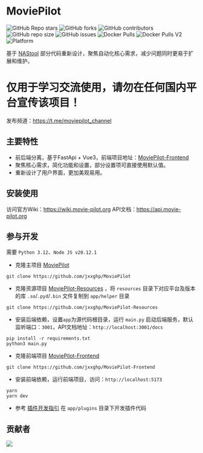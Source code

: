 # MoviePilot

![GitHub Repo stars](https://img.shields.io/github/stars/jxxghp/MoviePilot?style=for-the-badge)
![GitHub forks](https://img.shields.io/github/forks/jxxghp/MoviePilot?style=for-the-badge)
![GitHub contributors](https://img.shields.io/github/contributors/jxxghp/MoviePilot?style=for-the-badge)
![GitHub repo size](https://img.shields.io/github/repo-size/jxxghp/MoviePilot?style=for-the-badge)
![GitHub issues](https://img.shields.io/github/issues/jxxghp/MoviePilot?style=for-the-badge)
![Docker Pulls](https://img.shields.io/docker/pulls/jxxghp/moviepilot?style=for-the-badge)
![Docker Pulls V2](https://img.shields.io/docker/pulls/jxxghp/moviepilot-v2?style=for-the-badge)
![Platform](https://img.shields.io/badge/platform-Windows%20%7C%20Linux%20%7C%20Synology-blue?style=for-the-badge)


基于 [NAStool](https://github.com/NAStool/nas-tools) 部分代码重新设计，聚焦自动化核心需求，减少问题同时更易于扩展和维护。

# 仅用于学习交流使用，请勿在任何国内平台宣传该项目！

发布频道：https://t.me/moviepilot_channel

## 主要特性

- 前后端分离，基于FastApi + Vue3，前端项目地址：[MoviePilot-Frontend](https://github.com/jxxghp/MoviePilot-Frontend)
- 聚焦核心需求，简化功能和设置，部分设置项可直接使用默认值。
- 重新设计了用户界面，更加美观易用。

## 安装使用

访问官方Wiki：https://wiki.movie-pilot.org
API文档：https://api.movie-pilot.org

## 参与开发

需要 `Python 3.12`、`Node JS v20.12.1`

- 克隆主项目 [MoviePilot](https://github.com/jxxghp/MoviePilot) 
```shell
git clone https://github.com/jxxghp/MoviePilot
```
- 克隆资源项目 [MoviePilot-Resources](https://github.com/jxxghp/MoviePilot-Resources) ，将 `resources` 目录下对应平台及版本的库 `.so`/`.pyd`/`.bin` 文件复制到 `app/helper` 目录
```shell
git clone https://github.com/jxxghp/MoviePilot-Resources
```
- 安装后端依赖，设置`app`为源代码根目录，运行 `main.py` 启动后端服务，默认监听端口：`3001`，API文档地址：`http://localhost:3001/docs`
```shell
pip install -r requirements.txt
python3 main.py
```
- 克隆前端项目 [MoviePilot-Frontend](https://github.com/jxxghp/MoviePilot-Frontend)
```shell
git clone https://github.com/jxxghp/MoviePilot-Frontend
```
- 安装前端依赖，运行前端项目，访问：`http://localhost:5173`
```shell
yarn
yarn dev
```
- 参考 [插件开发指引](https://wiki.movie-pilot.org/zh/plugindev) 在 `app/plugins` 目录下开发插件代码

## 贡献者

<a href="https://github.com/jxxghp/MoviePilot/graphs/contributors">
  <img src="https://contrib.rocks/image?repo=jxxghp/MoviePilot" />
</a>

